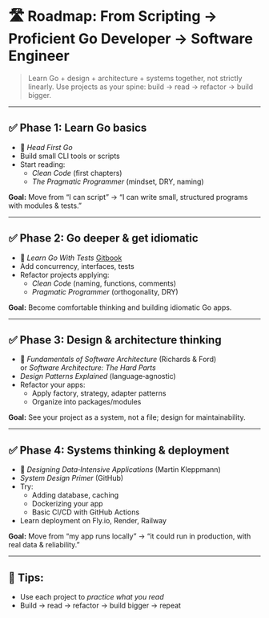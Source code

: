# 🛣️ Roadmap: From Scripting → Proficient Go Developer → Software Engineer

> Learn Go + design + architecture + systems together, not strictly linearly.
> Use projects as your spine: build → read → refactor → build bigger.

---

## ✅ Phase 1: Learn Go basics
- 📕 *Head First Go*
- Build small CLI tools or scripts
- Start reading:
  - *Clean Code* (first chapters)
  - *The Pragmatic Programmer* (mindset, DRY, naming)

**Goal:** Move from “I can script” → “I can write small, structured programs with modules & tests.”

---

## ✅ Phase 2: Go deeper & get idiomatic
- 📘 *Learn Go With Tests* [Gitbook](https://quii.gitbook.io/learn-go-with-tests)
- Add concurrency, interfaces, tests
- Refactor projects applying:
  - *Clean Code* (naming, functions, comments)
  - *Pragmatic Programmer* (orthogonality, DRY)

**Goal:** Become comfortable thinking and building idiomatic Go apps.

---

## ✅ Phase 3: Design & architecture thinking
- 📙 *Fundamentals of Software Architecture* (Richards & Ford)  
  or *Software Architecture: The Hard Parts*
- *Design Patterns Explained* (language‑agnostic)
- Refactor your apps:
  - Apply factory, strategy, adapter patterns
  - Organize into packages/modules

**Goal:** See your project as a system, not a file; design for maintainability.

---

## ✅ Phase 4: Systems thinking & deployment
- 📗 *Designing Data‑Intensive Applications* (Martin Kleppmann)
- *System Design Primer* (GitHub)
- Try:
  - Adding database, caching
  - Dockerizing your app
  - Basic CI/CD with GitHub Actions
- Learn deployment on Fly.io, Render, Railway

**Goal:** Move from “my app runs locally” → “it could run in production, with real data & reliability.”

---

## 🧠 Tips:
- Use each project to *practice what you read*
- Build → read → refactor → build bigger → repeat
